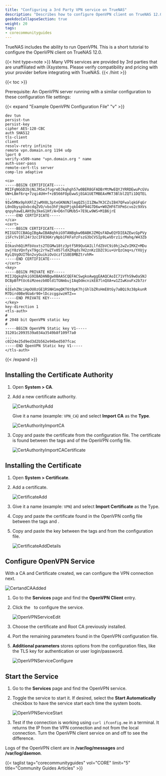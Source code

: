 ```yaml
---
title: "Configuring a 3rd Party VPN service on TrueNAS"
description: "Describes how to configure OpenVPN client on TrueNAS 12.0."
geekdocCollapseSection: true
weight: 20
tags:
- corecommunityguides
---
```


TrueNAS includes the ability to run OpenVPN.
This is a short tutorial to configure the OpenVPN client on TrueNAS 12.0.

{{< hint type=note >}}
Many VPN services are provided by 3rd parties that are unaffiliated with iXsystems.
Please verify compatibility and pricing with your provider before integrating with TrueNAS.
{{< /hint >}}

{{< toc >}}

Prerequisite: An OpenVPN server running with a similar configuration to these configuration file settings:

{{< expand "Example OpenVPN Configuration File" "v" >}}
```
dev tun
persist-tun
persist-key
cipher AES-128-CBC
auth SHA512
tls-client
client
resolv-retry infinite
remote vpn.domain.org 1194 udp
lport 0
verify-x509-name "vpn.domain.org " name
auth-user-pass
remote-cert-tls server
comp-lzo adaptive

<ca>
-----BEGIN CERTIFICATE-----
MIIFgNGGD2bjNiJRSeJfugreDJkqhgh57w0BER8GFADBrMtMwEQYJYRRDEwuPcGVu
UW+LBmf6rq+7zqi4UH+f+zB566FOpEwwSjEGA1UETMBEAxMKT3BlblZQTi1DQTEL
...
9Iw5MNx9phXRlZjwMX0L3pteGKNUNJlmgQZSjI1ZNw7K3CZsIB47QFwalqkGFqGr
L0nObyspUxbcdqZVO/vbo3hFjNqVPjqkO4bP94G7D6w+W0ZHF6TXPmScvo2c9XVs
qnpyhawELAHtDy3keG1Hf/A+D6nTGMUb5+7E9Lw9WS+M1B6jrE
-----END CERTIFICATE-----
</ca>
<cert>
-----BEGIN CERTIFICATE-----
MIIGGTCCBAGgIBgAwIBABqhkiG9TANBgkw0BABKJZMQsFADwEQYDIEAZEwcGpPVy
iSFcYvI0l24r3zcIF836KryNpb1FKFaYzFszG3bCVSIp9LwVDrz1irMahq/W43Zb
...
D3kash6QiMfbVoxts2TEGMw18tz3ptf5R9QuGAILlfdZbVC9i0hj2wZvIMXZ+MDu
zwjY8zVQnfyxT9gc2rYwZTx057ldXZRqds7H2znKzIDZC9iu+UrQzCmq+s/YXUjy
KyLQVgOUIT6n2vyGuikiOvUczf1S8E8MBZtrvhM=
-----END CERTIFICATE-----
</cert>
<key>
-----BEGIN PRIVATE KEY-----
MIIJQgkqhkiG9IBADANBgw0BAASCQEFACSwgkoAwggEAAQCAoIC71VfhS9wOaSNJ
DCBpBfPtUc6iMzeezb0Dld1TGNmbujIAqOdmcnikE87lnQXA+w1ZIwKouFx2b7zr
...
6IEehZNciHpOU8zGE1RSNH1mqQKT6t0pK7hjGhlbZRsHmE8tGy7aBQi9z38pkunR
M7Dird0Be9Ua6r90+lDczcggzwzHTZ==
-----END PRIVATE KEY-----
</key>
key-direction 1
<tls-auth>
#
# 2048 bit OpenVPN static key
#
-----BEGIN OpenVPN Static key V1-----
31201c2093539a034a3549b8f109f7a0
...
c0224e25d9ed3d2b562e94bed507fcac
-----END OpenVPN Static key V1-----
</tls-auth>
```
{{< /expand >}}

## Installing the Certificate Authority

1. Open **System > CA**.
2. Add a new certificate authority.
   
   ![CertAuthorityAdd](/images/UserProvided/CertAuthorityAdd.png "Cert Authority Add")

   Give it a name (example: `VPN_CA`) and select **Import CA** as the **Type**.

   ![CertAuthorityImportCA](/images/UserProvided/CertAuthorityImportCA.png "Cert Authority Import CA")

3. Copy and paste the certificate from the configuration file.
   The certificate is found between the tags **<ca>** and **</ca>** of the OpenVPN config file.

   ![CertAuthorityImportCACertificate](/images/UserProvided/CertAuthorityImportCACertificate.png "Cert Authority Import CA Certificate")

## Installing the Certificate

1. Open **System > Certificate**.
2. Add a certificate.
   
   ![CertificateAdd](/images/UserProvided/CertificateAdd.png "Certificate Add")

3. Give it a name (example: `VPN`) and select **Import Certificate** as the Type.
4. Copy and paste the certificate found in the OpenVPN config file between the tags **<cert>** and **</cert>**.
5. Copy and paste the key between the tags **<key>** and **</key>** from the configuration file.

   ![CertificateAddDetails](/images/UserProvided/CertificateAddDetails.png "Certificate Add Details")

## Configure OpenVPN Service

With a CA and Certificate created, we can configure the VPN connection next.

![CertandCAAdded](/images/UserProvided/CertandCAAdded.png "Cert and CA Added")

1. Go to the **Services** page and find the **OpenVPN Client** entry.
2. Click the <i class="fa fa-pencil" aria-hidden="true" title="Configure"></i>&nbsp; to configure the service.

   ![OpenVPNServiceEdit](/images/UserProvided/OpenVPNServiceEdit.png "OpenVPN Service Edit")

3. Choose the certificate and Root CA previously installed.
4. Port the remaining parameters found in the OpenVPN configuration file.
5. **Additional parameters** stores options from the configuration files, like the TLS key for authentication or user login/password.

   ![OpenVPNServiceConfigure](/images/UserProvided/OpenVPNServiceConfigure.png "OpenVPN Service Configure")

## Start the Service

1. Go to the **Services** page and find the OpenVPN service.
2. Toggle the service to start it. If desired, select the **Start Automatically** checkbox to have the service start each time the system boots.

   ![OpenVPNServiceStart](/images/UserProvided/OpenVPNServiceStart.png "OpenVPN Service Start")

3. Test if the connection is working using `curl ifconfig.me` in a terminal.
   It returns the IP from the VPN connection and not from the local connection.
   Turn the OpenVPN client service on and off to see the difference.

Logs of the OpenVPN client are in **/var/log/messages** and **/var/log/daemon**.

{{< taglist tag="corecommunityguides" vol="CORE" limit="5" title="Community Guides Articles" >}}
